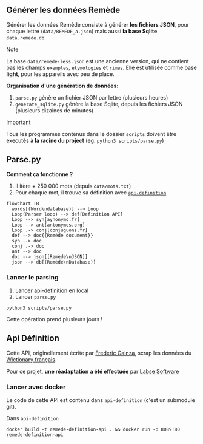 ## Générer les données Remède

Générer les données Remède consiste à générer **les fichiers JSON**, pour chaque lettre (`data/REMEDE_a.json`) mais aussi **la base Sqlite** `data.remede.db`.

> [!NOTE]
> La base `data/remede-less.json` est une ancienne version, qui ne contient pas les champs `exemples`, `etymologies` et `rimes`. Elle est utilisée comme base **light**, pour les appareils avec peu de place.

**Organisation d'une génération de données:**
1. `parse.py` génère un fichier JSON par lettre (plusieurs heures)
2. `generate_sqlite.py` génère la base Sqlite, depuis les fichiers JSON (plusieurs dizaines de minutes)

> [!IMPORTANT]
> Tous les programmes contenus dans le dossier `scripts` doivent être executés **à la racine du project** (eg. `python3 scripts/parse.py`)

## Parse.py

**Comment ça fonctionne ?**
1. Il itère + 250 000 mots (depuis `data/mots.txt`)
2. Pour chaque mot, il trouve sa définition avec [`api-definition`](#api-définition)

```mermaid
flowchart TB
  words[(Word\ndatabase)] --> Loop
  Loop(Parser loop) --> def[Definition API]
  Loop --> syn[aynonymo.fr]
  Loop --> ant[antonymes.org]
  Loop .-> conj[conjuguons.fr]
  def --> doc{{Remède document}}
  syn --> doc
  conj .-> doc
  ant --> doc
  doc --> json[[Remède\nJSON]]
  json --> db[(Remède\nDatabase)]
```

### Lancer le parsing

1. Lancer [api-definition](#api-définition) en local
2. Lancer `parse.py`
```shell
python3 scripts/parse.py
```
Cette opération prend plusieurs jours !

## Api Définition

Cette API, originellement écrite par [Frederic Gainza](https://api-definition.fgainza.fr/), scrap les données du [Wictionary français](https://fr.wiktionary.org/wiki/Wiktionnaire:Page_d%E2%80%99accueil).

Pour ce projet, **une réadaptation a été effectuée** par [Labse Software](https://github.com/LabseSoftware/api-definition)

### Lancer avec docker

Le code de cette API est contenu dans `api-definition` (c'est un submodule git).

Dans `api-definition`
```shell
docker build -t remede-definition-api . && docker run -p 8089:80 remede-definition-api
```
